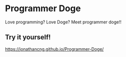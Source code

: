 # Programmer Doge

Love programming? Love Doge? Meet programmer doge!!

## Try it yourself!

https://jonathancng.github.io/Programmer-Doge/
